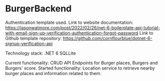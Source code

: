 # BurgerBackend

Authentication template used. 
Link to website documentation: https://jasonwatmore.com/post/2022/02/26/net-6-boilerplate-api-tutorial-with-email-sign-up-verification-authentication-forgot-password 
Link to Github template repository: https://github.com/cornflourblue/dotnet-6-signup-verification-api

Technology stack:
  .NET 6
  SQLLite

Current functionality:
  CRUD API Endpoints for Burger places, Burgers and Burgers' score.
Started functionality: 
  Location service to retrieve nearby burger places and information related to them.
